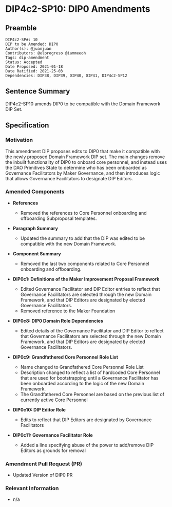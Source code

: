 # DIP4c2-SP10: DIP0 Amendments

## Preamble

```
DIP4c2-SP#: 10
DIP to be Amended: DIP0
Author(s): @juanjuan
Contributors: @elprogreso @iammeeoh
Tags: dip-amendment
Status: Accepted
Date Proposed: 2021-01-18
Date Ratified: 2021-25-03
Dependencies: DIP38, DIP39, DIP40, DIP41, DIP4c2-SP12
```

## Sentence Summary

DIP4c2-SP10 amends DIP0 to be compatible with the Domain Framework DIP Set.

## Specification

### Motivation

This amendment DIP proposes edits to DIP0 that make it compatible with the newly proposed Domain Framework DIP set. The main changes remove the inbuilt functionality of DIP0 to onboard core personnel, and instead uses the DAO Primitives State to determine who has been onboarded as Governance Facilitators by Maker Governance, and then introduces logic that allows Governance Facilitators to designate DIP Editors.

### Amended Components

- **References**
    - Removed the references to Core Personnel onboarding and offboarding Subproposal templates.

- **Paragraph Summary**
    - Updated the summary to add that the DIP was edited to be compatible with the new Domain Framework.

- **Component Summary**
    - Removed the last two components related to Core Personnel onboarding and offboarding.

- **DIP0c1: Definitions of the Maker Improvement Proposal Framework**
    - Edited Governance Facilitator and DIP Editor entries to reflect that Governance Facilitators are selected through the new Domain Framework, and that DIP Editors are designated by elected Governance Facilitators.
    - Removed reference to the Maker Foundation

- **DIP0c8: DIP0 Domain Role Dependencies**
    - Edited details of the Governance Facilitator and DIP Editor to reflect that Governance Facilitators are selected through the new Domain Framework, and that DIP Editors are designated by elected Governance Facilitators.

- **DIP0c9: Grandfathered Core Personnel Role List**
    - Name changed to Grandfathered Core Personnel Role List
    - Description changed to reflect a list of hardcoded Core Personnel that are used for bootstrapping until a Governance Facilitator has been onboarded according to the logic of the new Domain Framework.
    - The Grandfathered Core Personnel are based on the previous list of currently active Core Personnel

- **DIP0c10: DIP Editor Role**
    - Edits to reflect that DIP Editors are designated by Governance Facilitators

- **DIP0c11: Governance Facilitator Role**
    - Added a line specifying abuse of the power to add/remove DIP Editors as grounds for removal


### Amendment Pull Request (PR)
   - Updated Version of DIP0 PR

### Relevant Information
   -  n/a
